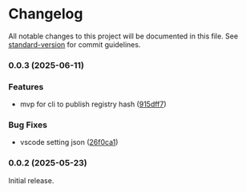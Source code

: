 # Changelog

All notable changes to this project will be documented in this file. See [standard-version](https://github.com/conventional-changelog/standard-version) for commit guidelines.

### 0.0.3 (2025-06-11)


### Features

* mvp for cli to publish registry hash ([915dff7](https://github.com/SundaeSwap-finance/treasury-contracts/commit/915dff7bce25b560a85e651d7fdf03a24f311e64))


### Bug Fixes

* vscode setting json ([26f0ca1](https://github.com/SundaeSwap-finance/treasury-contracts/commit/26f0ca1d81916ced742f86098c285099ee09a32b))

### 0.0.2 (2025-05-23)

Initial release.
